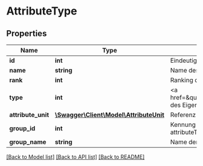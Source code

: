 # AttributeType

## Properties
Name | Type | Description | Notes
------------ | ------------- | ------------- | -------------
**id** | **int** | Eindeutige Kennung eines konkreten Eigenschafttyps | [optional] 
**name** | **string** | Name des konkreten Eigenschafttyps | [optional] 
**rank** | **int** | Ranking des Eigenschafttyps, kann z.B. zur Sortierung verwendet werden | [optional] 
**type** | **int** | &lt;a href&#x3D;\&quot;https://support.itscope.com/hc/de/articles/212308325\&quot;&gt;Datentyp&lt;/a&gt; des Eigenschafttyps | [optional] 
**attribute_unit** | [**\Swagger\Client\Model\AttributeUnit**](AttributeUnit.md) | Referenz auf Tabelle attributeUnits | 
**group_id** | **int** | Kennung einer Eigenschaftsgruppe, kein Tabellenverweis, sondern identifiziert attributeTypeGroupName eindeutig | [optional] 
**group_name** | **string** | Name der Eigenschaftsgruppe | [optional] 

[[Back to Model list]](../README.md#documentation-for-models) [[Back to API list]](../README.md#documentation-for-api-endpoints) [[Back to README]](../README.md)


